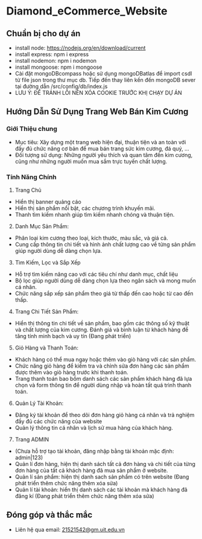  # Diamond_eCommerce_Website
 
## Chuẩn bị cho dự án
- install node: https://nodejs.org/en/download/current
- install express: npm i express
- install nodemon: npm i nodemon
- install mongoose: npm i mongoose
- Cài đặt mongoDBcompass hoặc sử dụng mongoDBatlas để import csdl từ file json trong thư mục db. Tiếp đến thay liên kến đến mongoDB sever tại đường dẫn /src/config/db/index.js
- LƯU Ý: ĐỂ TRÁNH LỖI NÊN XÓA COOKIE TRƯỚC KHỊ CHẠY DỰ ÁN

## Hướng Dẫn Sử Dụng Trang Web Bán Kim Cương

### Giới Thiệu chung
- Mục tiêu: Xây dựng một trang web hiện đại, thuận tiện và an toàn với đầy đủ chức năng cơ bản để mua bán trang sức kim cương, đá quý, …
- Đối tượng sử dụng: Những người yêu thích và quan tâm đến kim cương, cũng như những người muốn mua sắm trực tuyến chất lượng.
### Tính Năng Chính
1. Trang Chủ
- Hiển thị banner quảng cáo 
- Hiển thị sản phẩm nổi bật, các chương trình khuyến mãi.
- Thanh tìm kiếm nhanh giúp tìm kiếm nhanh chóng và thuận tiện.
2. Danh Mục Sản Phẩm:
- Phân loại kim cương theo loại, kích thước, màu sắc, và giá cả.
- Cung cấp thông tin chi tiết và hình ảnh chất lượng cao về từng sản phẩm giúp người dùng dễ dàng chọn lựa.
3. Tìm Kiếm, Lọc và Sắp Xếp
- Hỗ trợ tìm kiếm nâng cao với các tiêu chí như danh mục, chất liệu
- Bộ lọc giúp người dùng dễ dàng chọn lựa theo ngân sách và mong muốn cá nhân.
- Chức năng sắp xếp sản phẩm theo giá từ thấp đến cao hoặc từ cao đến thấp.
4. Trang Chi Tiết Sản Phẩm:
- Hiển thị thông tin chi tiết về sản phẩm, bao gồm các thông số kỹ thuật và chất lượng của kim cương.
Đánh giá và bình luận từ khách hàng để tăng tính minh bạch và uy tín (Đang phát triển)
5. Giỏ Hàng và Thanh Toán:
- Khách hàng có thể mua ngay hoặc thêm vào giò hàng với các sản phẩm.
- Chức năng giỏ hàng để kiểm tra và chỉnh sửa đơn hàng các sản phẩm được thêm vào giò hàng trước khi thanh toán.
- Trang thanh toán bao bồm danh sách các sản phẩm khách hàng đã lựa chọn và form thông tin để người dùng nhập và hoàn tất quá trình thanh toán.
6. Quản Lý Tài Khoản:
 - Đăng ký tài khoản để theo dõi đơn hàng giỏ hàng cá nhân và trả nghiệm đầy đủ các chức năng của website
- Quản lý thông tin cá nhân và lịch sử mua hàng của khách hàng.
7. Trang ADMIN
 - (Chưa hỗ trợ tạo tài khoản, đăng nhập bằng tài khoản mặc định: admin|123)
- Quản lí đơn hàng, hiện thị danh sách tất cả đơn hàng và chi tiết của từng đơn hàng của tất cả khách hàng đã mua sản phẩm ở website. 
- Quản lí sản phẩm: hiện thị danh sach sản phẩm có trên website (Đang phát triển thêm chức năng thêm xóa sửa)
- Quản lí tài khoản: hiển thị danh sách các tài khoản mà khách hàng đã đăng kí (Đang phát triển thêm chức năng thêm xóa sửa)

## Đóng góp và thắc mắc
- Liên hệ qua email: 21521542@gm.uit.edu.vn




 

